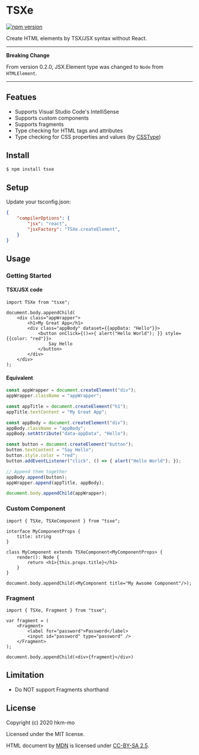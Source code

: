 # TSXe

[![npm version](https://badge.fury.io/js/tsxe.svg)](https://www.npmjs.com/package/tsxe)

Create HTML elements by TSX/JSX syntax without React.


---
**Breaking Change**

From version 0.2.0, JSX.Element type was changed to `Node` from `HTMLElement`.

---


## Featues

* Supports Visual Studio Code's IntelliSense
* Supports custom components
* Supports fragments
* Type checking for HTML tags and attributes
* Type checking for CSS properties and values (by [CSSType](https://www.npmjs.com/package/csstype))

## Install

```sh
$ npm install tsxe
```

## Setup

Update your tsconfig.json:

```json
{
    "compilerOptions": {
        "jsx": "react",
        "jsxFactory": "TSXe.createElement",
    }
}
```

## Usage

### Getting Started

#### TSX/JSX code

```tsx
import TSXe from "tsxe";

document.body.appendChild(
    <div class="appWrapper">
        <h1>My Great App</h1>
        <div class="appBody" dataset={{appData: "Hello"}}>
            <button onClick={()=>{ alert("Hello World"); }} style={{color: "red"}}>
                Say Hello
            </button>
        </div>
    </div>
);
```

#### Equivalent

```ts
const appWrapper = document.createElement("div");
appWrapper.className = "appWrapper";

const appTitle = document.createElement("h1");
appTitle.textContent = "My Great App";

const appBody = document.createElement("div");
appBody.className = "appBody";
appBody.setAttribute("data-appData", "Hello");

const button = document.createElement("button");
button.textContent = "Say Hello";
button.style.color = "red";
button.addEventListener("click", () => { alert("Hello World"); });

// Append them together
appBody.append(button);
appWrapper.append(appTitle, appBody);

document.body.appendChild(appWrapper);
```

### Custom Component
```tsx
import { TSXe, TSXeComponent } from "tsxe";

interface MyComponentProps {
    title: string
}

class MyComponent extends TSXeComponent<MyComponentProps> {
    render(): Node {
        return <h1>{this.props.title}</h1>
    }
}

document.body.appendChild(<MyComponent title="My Awsome Component"/>);
```

### Fragment
```tsx
import { TSXe, Fragment } from "tsxe";

var fragment = (
    <Fragment>
        <label for="password">Password</label>
        <input id="password" type="password" />
    </Fragment>
);

document.body.appendChild(<div>{fragment}</div>)
```

## Limitation

* Do NOT support Fragments shorthand

## License

Copyright (c) 2020 hkm-mo

Licensed under the MIT license.

HTML document by [MDN](https://developer.mozilla.org/en-US/docs/Web/HTML) is licensed under [CC-BY-SA 2.5](https://creativecommons.org/licenses/by-sa/2.5/).